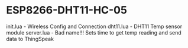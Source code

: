 # ESP8266-DHT11-HC-05

init.lua - Wireless Config and Connection
dht11.lua - DHT11 Temp sensor module
server.lua - Bad name!!! Sets time to get temp reading and send data to ThingSpeak
